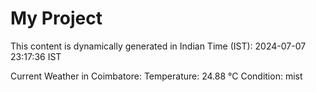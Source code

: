 # My Project

This content is dynamically generated in Indian Time (IST): 2024-07-07 23:17:36 IST


Current Weather in Coimbatore:
Temperature: 24.88 °C
Condition: mist
